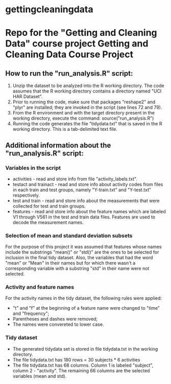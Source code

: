 gettingcleaningdata
===================

Repo for the "Getting and Cleaning Data" course project
**Getting and Cleaning Data Course Project**
========================================================

How to run the "run_analysis.R" script:
--------------------------------------------------------

1. Unzip the dataset to be analyzed into the R working directory. The code assumes that the R working directory contains a directory named "UCI HAR Dataset". 
2. Prior to running the code, make sure that packages "reshape2" and "plyr" are installed; they are invoked in the script (see lines 72 and 79).
3. From the R environment and with the target directory present in the working directory, execute the command: source("run_analysis.R")
4. Running the code generates the file "tidydata.txt" that is saved in the R working directory. This is a tab-delimited text file. 

Additional information about the "run_analysis.R" script:
----------------------------------------------------------
### Variables in the script 
* activities - read and store info from file "activity_labels.txt". 
* testact and trainact - read and store info about activity codes from files in each train and test groups, namely "Y-train.txt" and "Y-test.txt"
respectively. 
* test and train - read and store info about the measurements that were collected for test and train groups.
* features - read and store info about the feature names which are labeled V1 through V561 in the test and train data files. Features are used to decode the measurement names.

### Selection of mean and standard deviation subsets
For the purpose of this project it was assumed that features whose names include the substrings "mean()" or "std()" are the ones to be selected for inclusion in the final tidy dataset. Also, the variables that had the word "mean" or "Mean" in their names but for which there wasn't a corresponding variable with a substring "std" in their name were not selected. 

### Activity and feature names 
For the activity names in the tidy dataset, the following rules were applied: 
* "t" and "f" at the beginning of a feature name were changed to "time" and "frequency";
* Parentheses and dashes were removed;
* The names were convereted to lower case.

### Tidy dataset
* The generated tidydata set is stored in file tidydata.txt in the working directory. 
* The file tidydata.txt has 180 rows = 30 subjects * 6 activities
* The file tidydata.txt has 68 columns. Column 1 is labeled "subject", column 2 - "activity". The remaining 66 columns are the selected variables (mean and std).

